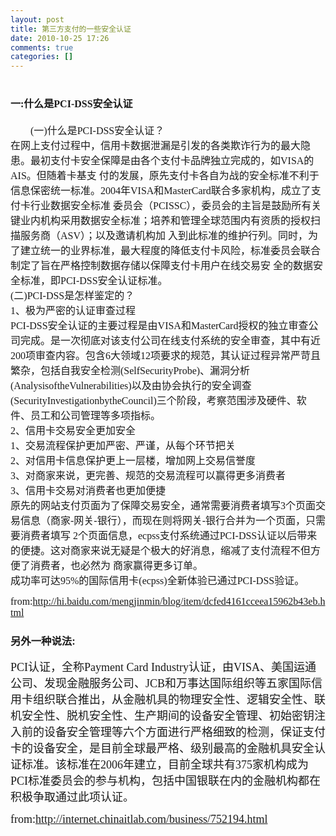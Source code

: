 ```yaml
---
layout: post
title: 第三方支付的一些安全认证
date: 2010-10-25 17:26
comments: true
categories: []
---
```

<h1><font size="3" face="华文宋体">一:</font><font size="3" face="华文宋体">什么是PCI-DSS安全认证</font></h1> <p><font size="3" face="华文宋体">　　(一)什么是PCI-DSS安全认证？<br />在网上支付过程中，信用卡数据泄漏是引发的各类欺诈行为的最大隐患。最初支付卡安全保障是由各个支付卡品牌独立完成的，如VISA的AIS。但随着卡基支 付的发展，原先支付卡各自为战的安全标准不利于信息保密统一标准。2004年VISA和MasterCard联合多家机构，成立了支付卡行业数据安全标准 委员会（PCISSC），委员会的主旨是鼓励所有关键业内机构采用数据安全标准；培养和管理全球范围内有资质的授权扫描服务商（ASV）；以及邀请机构加 入到此标准的维护行列。同时，为了建立统一的业界标准，最大程度的降低支付卡风险，标准委员会联合制定了旨在严格控制数据存储以保障支付卡用户在线交易安 全的数据安全标准，即PCI-DSS安全认证标准。<br />(二)PCI-DSS是怎样鉴定的？<br />1、极为严密的认证审查过程<br />PCI-DSS安全认证的主要过程是由VISA和MasterCard授权的独立审查公司完成。是一次彻底对该支付公司在线支付系统的安全审查，其中有近 200项审查内容。包含6大领域12项要求的规范，其认证过程异常严苛且繁杂，包括自我安全检测(SelfSecurityProbe)、漏洞分析 (AnalysisoftheVulnerabilities)以及由协会执行的安全调查 (SecurityInvestigationbytheCouncil)三个阶段，考察范围涉及硬件、软件、员工和公司管理等多项指标。<br />2、信用卡交易安全更加安全<br />1、交易流程保护更加严密、严谨，从每个环节把关<br />2、对信用卡信息保护更上一层楼，增加网上交易信誉度<br />3、对商家来说，更完善、规范的交易流程可以赢得更多消费者<br />3、信用卡交易对消费者也更加便捷<br />原先的网站支付页面为了保障交易安全，通常需要消费者填写3个页面交易信息（商家-网关-银行），而现在则将网关-银行合并为一个页面，只需要消费者填写 2个页面信息，ecpss支付系统通过PCI-DSS认证以后带来的便捷。这对商家来说无疑是个极大的好消息，缩减了支付流程不但方便了消费者，也必然为 商家赢得更多订单。<br />成功率可达95%的国际信用卡(ecpss)全新体验已通过PCI-DSS验证。</font>  <p><font size="3" face="华文宋体">from:</font><a title="http://hi.baidu.com/mengjinmin/blog/item/dcfed4161cceea15962b43eb.html" href="http://hi.baidu.com/mengjinmin/blog/item/dcfed4161cceea15962b43eb.html"><font size="3" face="华文宋体">http://hi.baidu.com/mengjinmin/blog/item/dcfed4161cceea15962b43eb.html</font></a></p> <blockquote></blockquote> <h3>另外一种说法:</h3> <p><font size="4" face="华文中宋">PCI认证，全称Payment Card Industry认证，由VISA、美国运通公司、发现金融服务公司、JCB和万事达国际组织等五家国际信用卡组织联合推出，从金融机具的物理安全性、逻辑安全性、联机安全性、脱机安全性、生产期间的设备安全管理、初始密钥注入前的设备安全管理等六个方面进行严格细致的检测，保证支付卡的设备安全，是目前全球最严格、级别最高的金融机具安全认证标准。该标准在2006年建立，目前全球共有375家机构成为PCI标准委员会的参与机构，包括中国银联在内的金融机构都在积极争取通过此项认证。</font>  <p><font size="4" face="华文中宋">from:<a title="http://internet.chinaitlab.com/business/752194.html" href="http://internet.chinaitlab.com/business/752194.html">http://internet.chinaitlab.com/business/752194.html</a></font></p> <blockquote></blockquote> <p>

